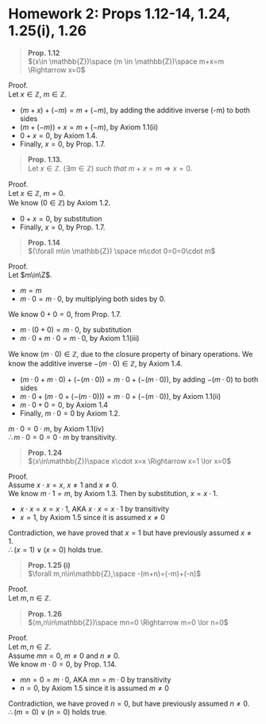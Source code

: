 # Homework 2: Props 1.12-14, 1.24, 1.25(i), 1.26

> **Prop. 1.12**  
> $(x\in \mathbb{Z})\space (m \in \mathbb{Z})\space m+x=m \Rightarrow x=0$

Proof.  
Let $x\in \mathbb{Z}$, $m\in \mathbb{Z}$.  
- $(m+x)+(-m)=m+(-m)$, by adding the additive inverse (-m) to both sides
- $(m+(-m))+x=m+(-m)$, by Axiom 1.1(ii)
- $0+x=0$, by Axiom 1.4.
- Finally, $x=0$, by Prop. 1.7. 

> **Prop. 1.13.**  
> Let $x\in \mathbb{Z}$. $(\exists m\in \mathbb{Z})$ *such that* $m+x=m \Rightarrow x=0$.

Proof.  
Let $x\in \mathbb{Z}$, $m=0$.  
We know $(0\in \mathbb{Z})$ by Axiom 1.2.  
- $0+x=0$, by substitution
- Finally, $x=0$, by Prop. 1.7.  

> **Prop. 1.14**  
> $(\forall m\in \mathbb{Z}) \space m\cdot 0=0=0\cdot m$

Proof.  
Let $m\in\Z$.  
- $m=m$
- $m\cdot0=m\cdot 0$, by multiplying both sides by $0$.

We know $0+0=0$, from Prop. 1.7.  
- $m\cdot(0+0)=m\cdot 0$, by substitution
- $m\cdot 0 + m\cdot 0=m\cdot 0$, by Axiom 1.1(iii)

We know $(m\cdot 0)\in \mathbb{Z}$, due to the closure property of binary operations.
We know the additive inverse $-(m\cdot 0)\in \mathbb{Z}$, by Axiom 1.4.
- $(m\cdot 0+m\cdot 0)+(-(m\cdot 0))=m\cdot 0+(-(m\cdot 0))$, by adding $-(m\cdot 0)$ to both sides
- $m\cdot 0+(m\cdot 0+(-(m\cdot 0)))=m\cdot 0+(-(m\cdot 0))$, by Axiom 1.1(ii)
- $m\cdot 0+0=0$, by Axiom 1.4
- Finally, $m\cdot 0=0$ by Axiom 1.2.  

$m\cdot 0=0\cdot m$, by Axiom 1.1(iv)  
$\therefore m\cdot 0=0=0\cdot m$ by transitivity.  

> **Prop. 1.24**  
> $(x\in\mathbb{Z})\space x\cdot x=x \Rightarrow x=1 \lor x=0$

Proof.  
Assume $x\cdot x=x$, $x\neq1$ and $x\neq0$.  
We know $m\cdot1=m$, by Axiom 1.3.  Then by substitution, $x=x\cdot1$.
- $x\cdot x=x=x\cdot1$, AKA $x\cdot x=x\cdot1$ by transitivity
- $x=1$, by Axiom 1.5 since it is assumed $x\neq0$

Contradiction, we have proved that $x=1$ but have previously assumed $x\neq1$.  
$\therefore (x=1)\lor(x=0)$ holds true.

> **Prop. 1.25 (i)**  
> $\forall m,n\in\mathbb{Z},\space -(m+n)=(-m)+(-n)$ 

Proof.  
Let $m,n\in\mathbb{Z}$.  


> **Prop. 1.26**  
> $(m,n\in\mathbb{Z})\space mn=0 \Rightarrow m=0 \lor n=0$

Proof.  
Let $m,n\in\mathbb{Z}$.  
Assume $mn=0$, $m\neq0$ and $n\neq0$.  
We know $m\cdot0=0$, by Prop. 1.14.  
- $mn=0=m\cdot0$, AKA $mn=m\cdot0$ by transitivity
- $n=0$, by Axiom 1.5 since it is assumed $m\neq0$

Contradiction, we have proved $n=0$, but have previously assumed $n\neq0$.  
$\therefore(m=0)\lor(n=0)$ holds true.  